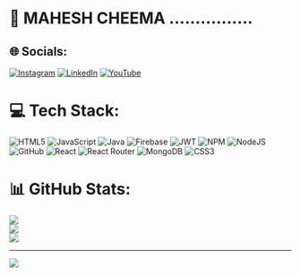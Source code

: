 # 💫 MAHESH CHEEMA ................

## 🌐 Socials:
[![Instagram](https://img.shields.io/badge/Instagram-%23E4405F.svg?logo=Instagram&logoColor=white)](https://instagram.com/maheshc1001/) [![LinkedIn](https://img.shields.io/badge/LinkedIn-%230077B5.svg?logo=linkedin&logoColor=white)](https://linkedin.com/in/mahesh-cheema-a7b771271/) [![YouTube](https://img.shields.io/badge/YouTube-%23FF0000.svg?logo=YouTube&logoColor=white)](https://www.youtube.com/channel/UCczh7v2Ua8dze9PxrX5Y7EQ)

# 💻 Tech Stack:
![HTML5](https://img.shields.io/badge/html5-%23E34F26.svg?style=for-the-badge&logo=html5&logoColor=white) ![JavaScript](https://img.shields.io/badge/javascript-%23323330.svg?style=for-the-badge&logo=javascript&logoColor=%23F7DF1E) ![Java](https://img.shields.io/badge/java-%23ED8B00.svg?style=for-the-badge&logo=java&logoColor=white) ![Firebase](https://img.shields.io/badge/firebase-%23039BE5.svg?style=for-the-badge&logo=firebase) ![JWT](https://img.shields.io/badge/JWT-black?style=for-the-badge&logo=JSON%20web%20tokens) ![NPM](https://img.shields.io/badge/NPM-%23000000.svg?style=for-the-badge&logo=npm&logoColor=white) ![NodeJS](https://img.shields.io/badge/node.js-6DA55F?style=for-the-badge&logo=node.js&logoColor=white) ![GitHub](https://img.shields.io/badge/GitHub-%23121011.svg?style=for-the-badge&logo=github&logoColor=white) ![React](https://img.shields.io/badge/react-%2320232a.svg?style=for-the-badge&logo=react&logoColor=%2361DAFB) ![React Router](https://img.shields.io/badge/React_Router-CA4245?style=for-the-badge&logo=react-router&logoColor=white) ![MongoDB](https://img.shields.io/badge/MongoDB-%234ea94b.svg?style=for-the-badge&logo=mongodb&logoColor=white) ![CSS3](https://img.shields.io/badge/css3-%231572B6.svg?style=for-the-badge&logo=css3&logoColor=white)
# 📊 GitHub Stats:
![](https://github-readme-stats.vercel.app/api?username=CheemaMahesh&theme=dark&hide_border=false&include_all_commits=false&count_private=false)<br/>
![](https://github-readme-streak-stats.herokuapp.com/?user=CheemaMahesh&theme=dark&hide_border=false)<br/>
![](https://github-readme-stats.vercel.app/api/top-langs/?username=CheemaMahesh&theme=dark&hide_border=false&include_all_commits=false&count_private=false&layout=compact)

---
[![](https://visitcount.itsvg.in/api?id=CheemaMahesh&icon=0&color=0)](https://visitcount.itsvg.in)

<!-- Proudly created with GPRM ( https://gprm.itsvg.in ) -->
